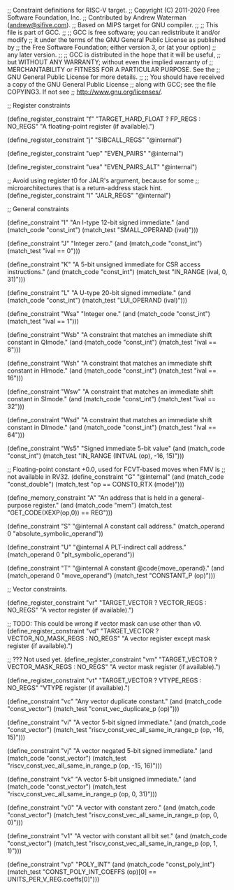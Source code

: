 ;; Constraint definitions for RISC-V target.
;; Copyright (C) 2011-2020 Free Software Foundation, Inc.
;; Contributed by Andrew Waterman (andrew@sifive.com).
;; Based on MIPS target for GNU compiler.
;;
;; This file is part of GCC.
;;
;; GCC is free software; you can redistribute it and/or modify
;; it under the terms of the GNU General Public License as published by
;; the Free Software Foundation; either version 3, or (at your option)
;; any later version.
;;
;; GCC is distributed in the hope that it will be useful,
;; but WITHOUT ANY WARRANTY; without even the implied warranty of
;; MERCHANTABILITY or FITNESS FOR A PARTICULAR PURPOSE.  See the
;; GNU General Public License for more details.
;;
;; You should have received a copy of the GNU General Public License
;; along with GCC; see the file COPYING3.  If not see
;; <http://www.gnu.org/licenses/>.

;; Register constraints

(define_register_constraint "f" "TARGET_HARD_FLOAT ? FP_REGS : NO_REGS"
  "A floating-point register (if available).")

(define_register_constraint "j" "SIBCALL_REGS"
  "@internal")

(define_register_constraint "uep" "EVEN_PAIRS"
  "@internal")

(define_register_constraint "uea" "EVEN_PAIRS_ALT"
  "@internal")

;; Avoid using register t0 for JALR's argument, because for some
;; microarchitectures that is a return-address stack hint.
(define_register_constraint "l" "JALR_REGS"
  "@internal")

;; General constraints

(define_constraint "I"
  "An I-type 12-bit signed immediate."
  (and (match_code "const_int")
       (match_test "SMALL_OPERAND (ival)")))

(define_constraint "J"
  "Integer zero."
  (and (match_code "const_int")
       (match_test "ival == 0")))

(define_constraint "K"
  "A 5-bit unsigned immediate for CSR access instructions."
  (and (match_code "const_int")
       (match_test "IN_RANGE (ival, 0, 31)")))

(define_constraint "L"
  "A U-type 20-bit signed immediate."
  (and (match_code "const_int")
       (match_test "LUI_OPERAND (ival)")))

(define_constraint "Wsa"
  "Integer one."
  (and (match_code "const_int")
       (match_test "ival == 1")))

(define_constraint "Wsb"
  "A constraint that matches an immediate shift constant in QImode."
  (and (match_code "const_int")
       (match_test "ival == 8")))

(define_constraint "Wsh"
  "A constraint that matches an immediate shift constant in HImode."
  (and (match_code "const_int")
       (match_test "ival == 16")))

(define_constraint "Wsw"
  "A constraint that matches an immediate shift constant in SImode."
  (and (match_code "const_int")
       (match_test "ival == 32")))

(define_constraint "Wsd"
  "A constraint that matches an immediate shift constant in DImode."
  (and (match_code "const_int")
       (match_test "ival == 64")))

(define_constraint "Ws5"
  "Signed immediate 5-bit value"
  (and (match_code "const_int")
       (match_test "IN_RANGE (INTVAL (op), -16, 15)")))

;; Floating-point constant +0.0, used for FCVT-based moves when FMV is
;; not available in RV32.
(define_constraint "G"
  "@internal"
  (and (match_code "const_double")
       (match_test "op == CONST0_RTX (mode)")))

(define_memory_constraint "A"
  "An address that is held in a general-purpose register."
  (and (match_code "mem")
       (match_test "GET_CODE(XEXP(op,0)) == REG")))

(define_constraint "S"
  "@internal
   A constant call address."
  (match_operand 0 "absolute_symbolic_operand"))

(define_constraint "U"
  "@internal
   A PLT-indirect call address."
  (match_operand 0 "plt_symbolic_operand"))

(define_constraint "T"
  "@internal
   A constant @code{move_operand}."
  (and (match_operand 0 "move_operand")
       (match_test "CONSTANT_P (op)")))

;; Vector constraints.

(define_register_constraint "vr" "TARGET_VECTOR ? VECTOR_REGS : NO_REGS"
  "A vector register (if available).")

;; TODO: This could be wrong if vector mask can use other than v0.
(define_register_constraint "vd" "TARGET_VECTOR ? VECTOR_NO_MASK_REGS : NO_REGS"
  "A vector register except mask register (if available).")

;; ??? Not used yet.
(define_register_constraint "vm" "TARGET_VECTOR ? VECTOR_MASK_REGS : NO_REGS"
  "A vector mask register (if available).")

(define_register_constraint "vt" "TARGET_VECTOR ? VTYPE_REGS : NO_REGS"
  "VTYPE register (if available).")

(define_constraint "vc"
  "Any vector duplicate constant."
  (and (match_code "const_vector")
       (match_test "const_vec_duplicate_p (op)")))

(define_constraint "vi"
  "A vector 5-bit signed immediate."
  (and (match_code "const_vector")
       (match_test "riscv_const_vec_all_same_in_range_p (op, -16, 15)")))

(define_constraint "vj"
  "A vector negated 5-bit signed immediate."
  (and (match_code "const_vector")
       (match_test "riscv_const_vec_all_same_in_range_p (op, -15, 16)")))

(define_constraint "vk"
  "A vector 5-bit unsigned immediate."
  (and (match_code "const_vector")
       (match_test "riscv_const_vec_all_same_in_range_p (op, 0, 31)")))

(define_constraint "v0"
  "A vector with constant zero."
  (and (match_code "const_vector")
       (match_test "riscv_const_vec_all_same_in_range_p (op, 0, 0)")))

(define_constraint "v1"
  "A vector with constant all bit set."
  (and (match_code "const_vector")
       (match_test "riscv_const_vec_all_same_in_range_p (op, 1, 1)")))

(define_constraint "vp"
  "POLY_INT"
  (and (match_code "const_poly_int")
       (match_test "CONST_POLY_INT_COEFFS (op)[0] == UNITS_PER_V_REG.coeffs[0]")))
